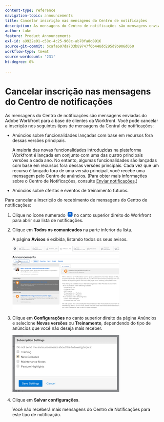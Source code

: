 ```yaml
---
content-type: reference
navigation-topic: announcements
title: Cancelar inscrição nas mensagens do Centro de notificações
description: As mensagens do Centro de notificações são mensagens enviadas do Adobe Workfront para a base de clientes da Workfront. Você pode cancelar a inscrição nas mensagens do Centro de notificações.
author: Luke
feature: Product Announcements
exl-id: a9922e91-c58c-4c25-968c-ab70fa8d8916
source-git-commit: bcafa607da733b89747f6b448dd295d9b906d060
workflow-type: tm+mt
source-wordcount: '231'
ht-degree: 0%

---
```


# Cancelar inscrição nas mensagens do Centro de notificações

As mensagens do Centro de notificações são mensagens enviadas do Adobe Workfront para a base de clientes da Workfront. Você pode cancelar a inscrição nos seguintes tipos de mensagens da Central de notificações:

* Anúncios sobre funcionalidades lançadas com base em recursos fora dessas versões principais.

  A maioria das novas funcionalidades introduzidas na plataforma Workfront é lançada em conjunto com uma das quatro principais versões a cada ano. No entanto, algumas funcionalidades são lançadas com base em recursos fora dessas versões principais. Cada vez que um recurso é lançado fora de uma versão principal, você recebe uma mensagem pelo Centro de anúncios. (Para obter mais informações sobre o Centro de Notificações, consulte [Enviar notificações](../../administration-and-setup/get-started-wf-administration/view-send-announcements.md).)

* Anúncios sobre ofertas e eventos de treinamento futuros.

Para cancelar a inscrição do recebimento de mensagens do Centro de notificações:

1. Clique no ícone numerado ![](assets/notifications-icon-jewel.jpg) no canto superior direito do Workfront para abrir sua lista de notificações.
1. Clique em **Todos os comunicados** na parte inferior da lista.

   A página **Avisos** é exibida, listando todos os seus avisos.

   ![](assets/announcements-page-qs-350x210.png)

1. Clique em **Configurações** no canto superior direito da página Anúncios e selecione **Novas versões** ou **Treinamento**, dependendo do tipo de anúncios que você não deseja mais receber.

   ![](assets/announcementcenter-settings-350x187.png)

1. Clique em **Salvar configurações**.

   Você não receberá mais mensagens do Centro de Notificações para este tipo de notificação.
